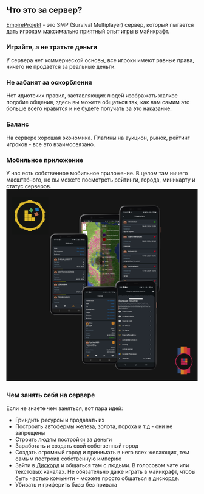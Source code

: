 ## **Что это за сервер?**

[EmpireProjekt](https://empireprojekt.ru) - это SMP (Survival Multiplayer) сервер, который пытается дать игрокам
максимально приятный опыт игры в майнкрафт.

### **Играйте, а не тратьте деньги**

У сервера нет коммерческой основы, все игроки имеют равные права, ничего не продаётся за реальные деньги.

### **Не забанят за оскорбления**

Нет идиотских правил, заставляющих людей изображать жалкое подобие общения, здесь вы можете общаться так, как вам самим
это больше всего нравится и не будете получать за это наказание.

### **Баланс**

На сервере хорошая экономика. Плагины на аукцион, рынок, рейтинг игроков - все это взаимосвязано.

### **Мобильное приложение**

У нас есть собственное мобильное приложение. В целом там ничего масштабного, но вы можете посмотреть рейтинги, города,
миникарту и статус серверов.
![alt text](../media/empiremobile.png "Title")

### **Чем занять себя на сервере**

Если не знаете чем заняться, вот пара идей:

- Гриндить ресурсы и продавать их
- Построить автофермы железа, золота, пороха и т.д - они не запрещены
- Строить людям постройки за деньги
- Заработать и создать свой собственный город
- Создать огромный город и принимать в него всех желающих, тем самым построив собственную империю
- Зайти в [Дискорд](https://discord.com/invite/Gwukdr8) и общаться там с людьми. В голосовом чате или текстовых каналах.
  Не обязательно даже играть в майнкрафт, чтобы быть частью комьнити - можете просто общаться в дискорде.
- Убивать и гриферить базы без привата